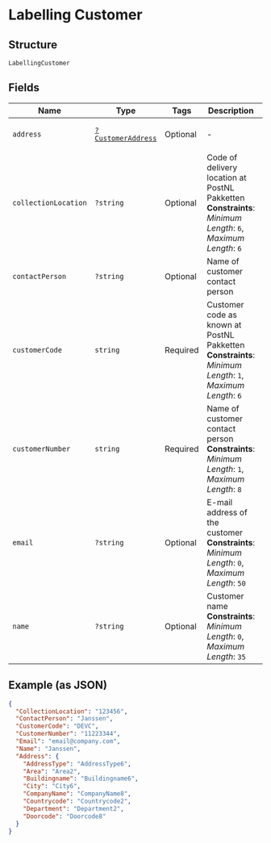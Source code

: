 
# Labelling Customer

## Structure

`LabellingCustomer`

## Fields

| Name | Type | Tags | Description | Getter | Setter |
|  --- | --- | --- | --- | --- | --- |
| `address` | [`?CustomerAddress`](../../doc/models/customer-address.md) | Optional | - | getAddress(): ?CustomerAddress | setAddress(?CustomerAddress address): void |
| `collectionLocation` | `?string` | Optional | Code of delivery location at PostNL Pakketten<br>**Constraints**: *Minimum Length*: `6`, *Maximum Length*: `6` | getCollectionLocation(): ?string | setCollectionLocation(?string collectionLocation): void |
| `contactPerson` | `?string` | Optional | Name of customer contact person | getContactPerson(): ?string | setContactPerson(?string contactPerson): void |
| `customerCode` | `string` | Required | Customer code as known at PostNL Pakketten<br>**Constraints**: *Minimum Length*: `1`, *Maximum Length*: `6` | getCustomerCode(): string | setCustomerCode(string customerCode): void |
| `customerNumber` | `string` | Required | Name of customer contact person<br>**Constraints**: *Minimum Length*: `1`, *Maximum Length*: `8` | getCustomerNumber(): string | setCustomerNumber(string customerNumber): void |
| `email` | `?string` | Optional | E-mail address of the customer<br>**Constraints**: *Minimum Length*: `0`, *Maximum Length*: `50` | getEmail(): ?string | setEmail(?string email): void |
| `name` | `?string` | Optional | Customer name<br>**Constraints**: *Minimum Length*: `0`, *Maximum Length*: `35` | getName(): ?string | setName(?string name): void |

## Example (as JSON)

```json
{
  "CollectionLocation": "123456",
  "ContactPerson": "Janssen",
  "CustomerCode": "DEVC",
  "CustomerNumber": "11223344",
  "Email": "email@company.com",
  "Name": "Janssen",
  "Address": {
    "AddressType": "AddressType6",
    "Area": "Area2",
    "Buildingname": "Buildingname6",
    "City": "City6",
    "CompanyName": "CompanyName8",
    "Countrycode": "Countrycode2",
    "Department": "Department2",
    "Doorcode": "Doorcode8"
  }
}
```

